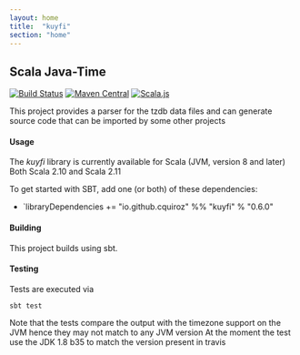 ```yaml
---
layout: home
title:  "kuyfi"
section: "home"
---
```


## Scala Java-Time

[![Build Status](https://travis-ci.org/cquiroz/kuyfi?branch=master)](https://travis-ci.org/cquiroz/kuyfi)
[![Maven Central](https://img.shields.io/maven-central/v/io.github.cquiroz/kuyfi_2.12.svg)](https://maven-badges.herokuapp.com/maven-central/io.github.cquiroz/kuyfi_2.12)
[![Scala.js](http://scala-js.org/assets/badges/scalajs-0.6.8.svg)](http://scala-js.org)

This project provides a parser for the tzdb data files and can generate source code that can be imported by some other projects

#### Usage

The *kuyfi* library is currently available for Scala (JVM, version 8 and later)
Both Scala 2.10 and Scala 2.11

To get started with SBT, add one (or both) of these dependencies:

- `libraryDependencies += "io.github.cquiroz" %% "kuyfi" % "0.6.0"

#### Building
This project builds using sbt.

#### Testing

Tests are executed via

```
sbt test
```

Note that the tests compare the output with the timezone support on the JVM hence they may not match to any JVM version
At the moment the test use the JDK 1.8 b35 to match the version present in travis
